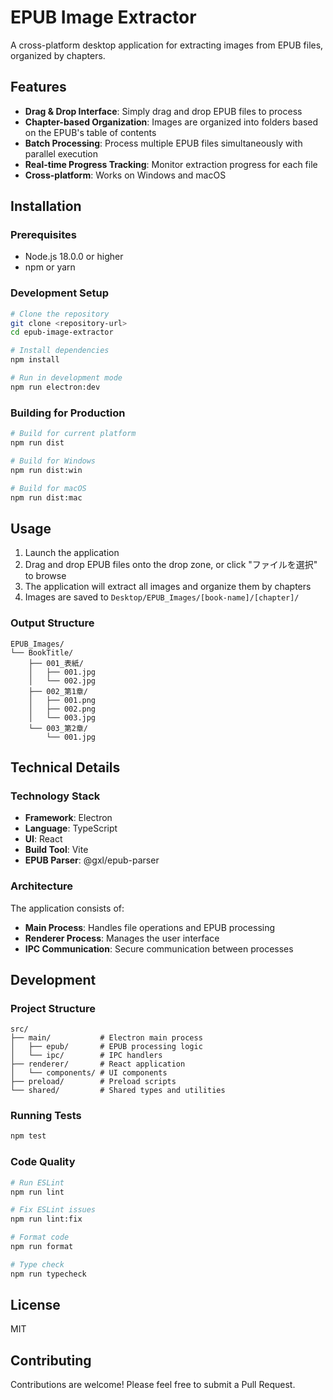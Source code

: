 # EPUB Image Extractor

A cross-platform desktop application for extracting images from EPUB files, organized by chapters.

## Features

- **Drag & Drop Interface**: Simply drag and drop EPUB files to process
- **Chapter-based Organization**: Images are organized into folders based on the EPUB's table of contents
- **Batch Processing**: Process multiple EPUB files simultaneously with parallel execution
- **Real-time Progress Tracking**: Monitor extraction progress for each file
- **Cross-platform**: Works on Windows and macOS

## Installation

### Prerequisites

- Node.js 18.0.0 or higher
- npm or yarn

### Development Setup

```bash
# Clone the repository
git clone <repository-url>
cd epub-image-extractor

# Install dependencies
npm install

# Run in development mode
npm run electron:dev
```

### Building for Production

```bash
# Build for current platform
npm run dist

# Build for Windows
npm run dist:win

# Build for macOS
npm run dist:mac
```

## Usage

1. Launch the application
2. Drag and drop EPUB files onto the drop zone, or click "ファイルを選択" to browse
3. The application will extract all images and organize them by chapters
4. Images are saved to `Desktop/EPUB_Images/[book-name]/[chapter]/`

### Output Structure

```
EPUB_Images/
└── BookTitle/
    ├── 001_表紙/
    │   ├── 001.jpg
    │   └── 002.jpg
    ├── 002_第1章/
    │   ├── 001.png
    │   ├── 002.png
    │   └── 003.jpg
    └── 003_第2章/
        └── 001.jpg
```

## Technical Details

### Technology Stack

- **Framework**: Electron
- **Language**: TypeScript
- **UI**: React
- **Build Tool**: Vite
- **EPUB Parser**: @gxl/epub-parser

### Architecture

The application consists of:
- **Main Process**: Handles file operations and EPUB processing
- **Renderer Process**: Manages the user interface
- **IPC Communication**: Secure communication between processes

## Development

### Project Structure

```
src/
├── main/           # Electron main process
│   ├── epub/       # EPUB processing logic
│   └── ipc/        # IPC handlers
├── renderer/       # React application
│   └── components/ # UI components
├── preload/        # Preload scripts
└── shared/         # Shared types and utilities
```

### Running Tests

```bash
npm test
```

### Code Quality

```bash
# Run ESLint
npm run lint

# Fix ESLint issues
npm run lint:fix

# Format code
npm run format

# Type check
npm run typecheck
```

## License

MIT

## Contributing

Contributions are welcome! Please feel free to submit a Pull Request.
